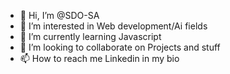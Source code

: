 - 👋 Hi, I’m @SDO-SA
- 👀 I’m interested in Web development/Ai fields
- 🌱 I’m currently learning Javascript 
- 💞️ I’m looking to collaborate on Projects and stuff
- 📫 How to reach me Linkedin in my bio

<!---
SDO-SA/SDO-SA is a ✨ special ✨ repository because its `README.md` (this file) appears on your GitHub profile.
You can click the Preview link to take a look at your changes.
--->
